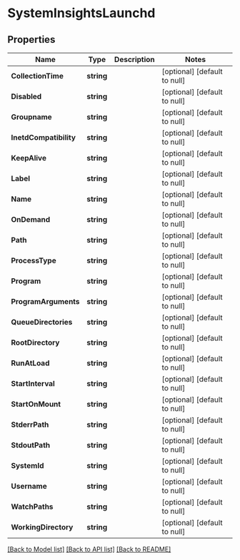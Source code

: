 # SystemInsightsLaunchd

## Properties
Name | Type | Description | Notes
------------ | ------------- | ------------- | -------------
**CollectionTime** | **string** |  | [optional] [default to null]
**Disabled** | **string** |  | [optional] [default to null]
**Groupname** | **string** |  | [optional] [default to null]
**InetdCompatibility** | **string** |  | [optional] [default to null]
**KeepAlive** | **string** |  | [optional] [default to null]
**Label** | **string** |  | [optional] [default to null]
**Name** | **string** |  | [optional] [default to null]
**OnDemand** | **string** |  | [optional] [default to null]
**Path** | **string** |  | [optional] [default to null]
**ProcessType** | **string** |  | [optional] [default to null]
**Program** | **string** |  | [optional] [default to null]
**ProgramArguments** | **string** |  | [optional] [default to null]
**QueueDirectories** | **string** |  | [optional] [default to null]
**RootDirectory** | **string** |  | [optional] [default to null]
**RunAtLoad** | **string** |  | [optional] [default to null]
**StartInterval** | **string** |  | [optional] [default to null]
**StartOnMount** | **string** |  | [optional] [default to null]
**StderrPath** | **string** |  | [optional] [default to null]
**StdoutPath** | **string** |  | [optional] [default to null]
**SystemId** | **string** |  | [optional] [default to null]
**Username** | **string** |  | [optional] [default to null]
**WatchPaths** | **string** |  | [optional] [default to null]
**WorkingDirectory** | **string** |  | [optional] [default to null]

[[Back to Model list]](../README.md#documentation-for-models) [[Back to API list]](../README.md#documentation-for-api-endpoints) [[Back to README]](../README.md)

